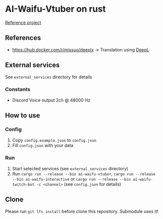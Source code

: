 # AI-Waifu-Vtuber on rust
[Reference project](https://github.com/ardha27/AI-Waifu-Vtuber)

## References
- https://hub.docker.com/r/missuo/deeplx -> Translation using [DeepL](https://www.deepl.com/translator)

## External services
See `external_services` directory for details

### Constants
* Discord Voice output 2ch @ 48000 Hz

## How to use
### Config
1. Copy `config.example.json` to `config.json`
2. Fill `config.json` with your data

### Run
1. Start selected services (see `external_services` directory)
2. Run `cargo run --release --bin ai-waifu-vtuber`, `cargo run --release --bin ai-waifu-interactive` or `cargo run --release --bin ai-waifu-twitch-bot -c <channel>` 
(see `config.json` for details)

## Clone
Please run `git lfs install` before clone this repository. Submodule uses it!